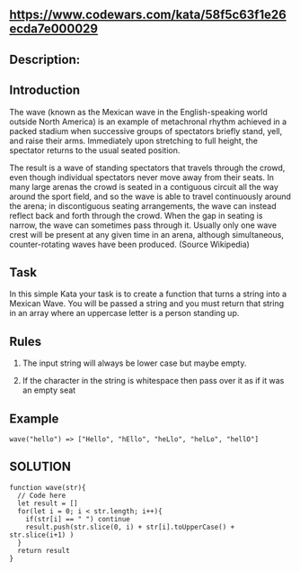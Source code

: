 ## https://www.codewars.com/kata/58f5c63f1e26ecda7e000029

## Description:
## Introduction
The wave (known as the Mexican wave in the English-speaking world outside North America) is an example of metachronal rhythm achieved in a packed stadium when successive groups of spectators briefly stand, yell, and raise their arms. Immediately upon stretching to full height, the spectator returns to the usual seated position.

The result is a wave of standing spectators that travels through the crowd, even though individual spectators never move away from their seats. In many large arenas the crowd is seated in a contiguous circuit all the way around the sport field, and so the wave is able to travel continuously around the arena; in discontiguous seating arrangements, the wave can instead reflect back and forth through the crowd. When the gap in seating is narrow, the wave can sometimes pass through it. Usually only one wave crest will be present at any given time in an arena, although simultaneous, counter-rotating waves have been produced. (Source Wikipedia)
## Task
In this simple Kata your task is to create a function that turns a string into a Mexican Wave. You will be passed a string and you must return that string in an array where an uppercase letter is a person standing up. 
## Rules
 1.  The input string will always be lower case but maybe empty.

 2.  If the character in the string is whitespace then pass over it as if it was an empty seat
## Example
```
wave("hello") => ["Hello", "hEllo", "heLlo", "helLo", "hellO"]
```


## SOLUTION
```
function wave(str){
  // Code here
  let result = []
  for(let i = 0; i < str.length; i++){
    if(str[i] == " ") continue
    result.push(str.slice(0, i) + str[i].toUpperCase() + str.slice(i+1) )
  }
  return result
}
```
